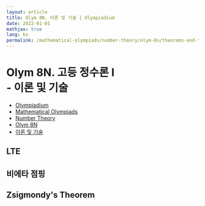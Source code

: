 ```yaml
---
layout: article
title: Olym 8N. 이론 및 기술 | Olympiadium
date: 2022-01-01
mathjax: true
lang: ko
permalink: /mathematical-olympiads/number-theory/olym-8n/theorems-and-techniques/
---
```

# Olym 8N. 고등 정수론 I <br> <ssup> - 이론 및 기술</ssup>

<ul class="breadcrumb">
	<li><a href="{{ site.url }}">Olympiadium</a></li> 
	<li><a href="{{ site.url }}mathematical-olympiads/">Mathematical Olympiads</a></li> 
	<li><a href="{{ site.url }}mathematical-olympiads/number-theory/">Number Theory</a></li> 
	<li><a href="{{ site.url }}mathematical-olympiads/number-theory/olym-8n/">Olym 8N</a></li> 
	<li><a href="{{ site.url }}mathematical-olympiads/number-theory/olym-8n/theorems-and-techniques/">이론 및 기술</a></li>
</ul>

## LTE

## 비에타 점핑

## Zsigmondy's Theorem
